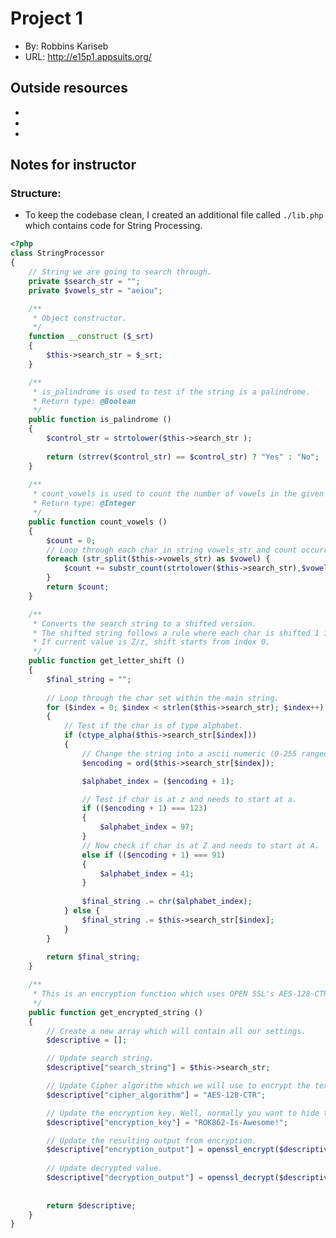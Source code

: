 # Project 1

- By: Robbins Kariseb
- URL: <http://e15p1.appsuits.org/>

## Outside resources

- [ASCII Table - ASCII codes,hex,decimal,binary,html]: https://www.rapidtables.com/code/text/ascii-table.html
- [Changing the Git user inside Visual Studio Code]: https://stackoverflow.com/questions/42318673/changing-the-git-user-inside-visual-studio-code
- [PHP substr_count() Function]: https://www.w3schools.com/php/func_string_substr_count.asp#:~:text=The%20substr_count()%20function%20counts,substrings%20(see%20example%202).

## Notes for instructor

### Structure:

- To keep the codebase clean, I created an additional file called `./lib.php` which contains code for String Processing.

```php
<?php
class StringProcessor 
{
    // String we are going to search through.
    private $search_str = "";
    private $vowels_str = "aeiou";

    /**
     * Object constructor.
     */
    function __construct ($_srt) 
    {
        $this->search_str = $_srt;
    }

    /**
     * is_palindrome is used to test if the string is a palindrome.
     * Return type: @Boolean
     */
    public function is_palindrome ()
    {
        $control_str = strtolower($this->search_str );
        
        return (strrev($control_str) == $control_str) ? "Yes" : "No";
    }
    
    /**
     * count_vowels is used to count the number of vowels in the given string.
     * Return type: @Integer
     */
    public function count_vowels () 
    {
        $count = 0;
        // Loop through each char in string vowels_str and count occurrences.
        foreach (str_split($this->vowels_str) as $vowel) {
            $count += substr_count(strtolower($this->search_str),$vowel);
        }
        return $count;
    }

    /**
     * Converts the search string to a shifted version.
     * The shifted string follows a rule where each char is shifted 1 index to the right.
     * If current value is Z/z, shift starts from index 0.
     */
    public function get_letter_shift () 
    {
        $final_string = "";
        
        // Loop through the char set within the main string.
        for ($index = 0; $index < strlen($this->search_str); $index++)
        {   
            // Test if the char is of type alphabet.
            if (ctype_alpha($this->search_str[$index])) 
            {
                // Change the string into a ascii numeric (0-255 ranged).
                $encoding = ord($this->search_str[$index]);

                $alphabet_index = ($encoding + 1);

                // Test if char is at z and needs to start at a.
                if (($encoding + 1) === 123) 
                {
                    $alphabet_index = 97;
                } 
                // Now check if char is at Z and needs to start at A.
                else if (($encoding + 1) === 91)
                {
                    $alphabet_index = 41;
                }
                
                $final_string .= chr($alphabet_index);
            } else {
                $final_string .= $this->search_str[$index];
            }
        }
        
        return $final_string;
    }

    /**
     * This is an encryption function which uses OPEN SSL's AES-128-CTR algorithm to encrypt a search string.
     */
    public function get_encrypted_string ()
    {
        // Create a new array which will contain all our settings.
        $descriptive = [];

        // Update search string.
        $descriptive["search_string"] = $this->search_str;

        // Update Cipher algorithm which we will use to encrypt the text.
        $descriptive["cipher_algorithm"] = "AES-128-CTR"; 

        // Update the encryption key. Well, normally you want to hide this value.
        $descriptive["encryption_key"] = "ROK862-Is-Awesome!";  

        // Update the resulting output from encryption.
        $descriptive["encryption_output"] = openssl_encrypt($descriptive["search_string"], $descriptive["cipher_algorithm"], $descriptive["encryption_key"]);                    
        
        // Update decrypted value.
        $descriptive["decryption_output"] = openssl_decrypt($descriptive["encryption_output"], $descriptive["cipher_algorithm"], $descriptive["encryption_key"]);
        
        
        return $descriptive;
    }
}
```
